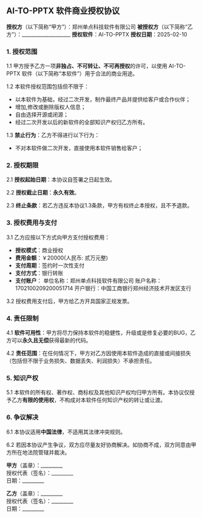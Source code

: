 ## AI-TO-PPTX 软件商业授权协议  

**授权方**（以下简称“甲方”）：郑州单点科技软件有限公司
**被授权方**（以下简称“乙方”）：____________________
**授权软件**：AI-TO-PPTX
**授权日期**：2025-02-10

### **1. 授权范围**  

1.1 甲方授予乙方一项**非独占、不可转让、不可再授权**的许可，以使用 AI-TO-PPTX 软件（以下简称“本软件”）用于合法的商业用途。

1.2 本软件授权范围包括但不限于：
- 以本软件为基础，经过二次开发，制作最终产品并提供给客户或合作伙伴；
- 增加,修改或删除版权人信息；
- 自由选择开源或闭源；
- 经过二次开发以后的新软件的全部知识产权归乙方所有。

1.3 **禁止行为**：乙方不得进行以下行为：
- 不对本软件做二次开发，直接使用本软件销售给客户；

### **2. 授权期限**  

2.1 **授权起始日期**：本协议自签署之日起生效。  

2.2 **授权截止日期**：**永久有效**。  

2.3 **终止条款**：若乙方违反本协议1.3条款，甲方有权终止本授权，且不予退款。  

### **3. 授权费用与支付**  

3.1 乙方应按以下方式向甲方支付授权费用：  
- **授权模式**：商业授权
- **费用金额**：￥20000(人民币: 贰万元整)
- **支付周期**：签约时一次性支付
- **支付方式**：银行转账
- **支付账户**：
    单位名称：郑州单点科技软件有限公司
    账户名称：1702100209200051714
    开户银行：中国工商银行郑州经济技术开发区支行

3.2 授权费用支付后，甲方给乙方开具国家正规发票。

### **4. 责任限制**  

4.1 **软件可用性**：甲方将尽力保持本软件的稳健性，升级或是修复必要的BUG，乙方可以**永久且无偿**获得最新的代码。  

4.2 **责任范围**：在任何情况下，甲方对乙方因使用本软件造成的直接或间接损失（包括但不限于业务损失、数据丢失、利润损失）不承担责任。

### **5. 知识产权**  

5.1 本软件的所有权、著作权、商标权及其他知识产权均归甲方所有。本协议仅授予乙方**有限的使用权**，不构成对本软件任何知识产权的转让或让渡。  

### **6. 争议解决**  

6.1 本协议适用**中国法律**，不适用其法律冲突规则。  

6.2 若因本协议产生争议，双方应尽量友好协商解决。如协商不成，双方同意由甲方所在地法院管辖并裁决。  


**甲方**（盖章）：_________  
授权代表（签名）：_________  
日期：_________  

**乙方**（盖章）：_________  
授权代表（签名）：_________  
日期：_________